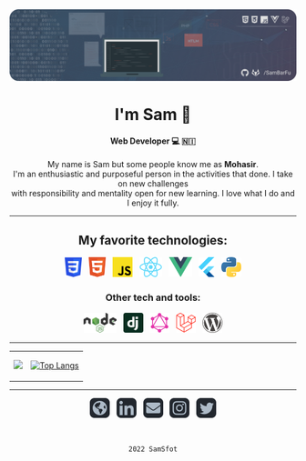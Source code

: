 <img styles="displary: inline-block" src="https://github.com/SamBarFu/SamBarFu/blob/main/bannerRounded.png"/>

<div align="center">
  
# I'm Sam :llama:
  
<!-- ![](https://komarev.com/ghpvc/?username=SamBarFu&color=79b8ff) -->
  
#### Web Developer :computer: :nicaragua:
  
My name is Sam but some people know me as <strong>Mohasir</strong>. <br> I'm an enthusiastic and purposeful person in the activities that done. I take on new challenges <br> with responsibility and mentality open for new learning. I love what I do and I enjoy it fully.

</div>

---

<div align="center">

## My favorite technologies:

<div aling="center">
  
<img height="35px" src="https://github.com/SamBarFu/SamBarFu/blob/main/icons/css.png" alt="css">
&nbsp; 
<img height="35px" src="https://github.com/SamBarFu/SamBarFu/blob/main/icons/html.svg" alt="html">
&nbsp;
<img height="35px" src="https://github.com/SamBarFu/SamBarFu/blob/main/icons/javascript.png" alt="javascript"> 
&nbsp;
<img height="35px" src="https://github.com/SamBarFu/SamBarFu/blob/main/icons/react.png" alt="reactjs"> 
&nbsp;
<img height="35px" src="https://github.com/SamBarFu/SamBarFu/blob/main/icons/vue.png" alt="vuejs"> 
&nbsp;
<img height="35px" src="https://github.com/SamBarFu/SamBarFu/blob/main/icons/flutter.svg" alt="flutter"> 
&nbsp;
<img height="35px" src="https://github.com/SamBarFu/SamBarFu/blob/main/icons/python.png" alt="python"> 

</div>

### Other tech and tools:

<div aling="center">

<img height="35px" src="https://github.com/SamBarFu/SamBarFu/blob/main/icons/node.png" alt="node">
&nbsp;
<img height="35px" src="https://github.com/SamBarFu/SamBarFu/blob/main/icons/django.png" alt="django">
&nbsp;
<img height="35px" src="https://github.com/SamBarFu/SamBarFu/blob/main/icons/graphql.png" alt="graphql"> 
&nbsp;
<img height="35px" src="https://github.com/SamBarFu/SamBarFu/blob/main/icons/laravel.png" alt="laravel">
&nbsp;
<img height="35px" src="https://github.com/SamBarFu/SamBarFu/blob/main/icons/wordpress.png" alt="wordpress">

</div>
</div>

---

<table style="margin: 0 !important">
<tr>
<td align="middle">
      
![](https://github-readme-stats.vercel.app/api?username=SamBarFu&show_icons=true&theme=tokyonight&hide_title=true)
      
</td>
<td align="middle">
      
[![Top Langs](https://github-readme-stats.vercel.app/api/top-langs/?username=SamBarFu&hide=java&layout=compact&theme=tokyonight)](https://github.com/anuraghazra/github-readme-stats)
 
<!-- </td>
<td width="30%">
  
[![GitHub Streak](https://github-readme-streak-stats.herokuapp.com/?user=SamBarFu&theme=dark)](https://git.io/streak-stats)
  
</td> -->

</tr>
</table>

---

<div align="center">
<div>

<a href="https://mohasir.com"><img align="center" alt="Mohasir Web" height="35px" src="https://github.com/SamBarFu/SamBarFu/blob/main/icons/web.png" /></a>
&nbsp;
<a href="https://www.linkedin.com/in/samuel-barberena/"><img align="center" alt="SamBarFu | LinkedIn" height="35px" src="https://github.com/SamBarFu/SamBarFu/blob/main/icons/linkedin.png" /></a>
&nbsp;
<a href="mailto:sambarberena@gmail.com"><img align="center" alt="SamBarFu | Email" height="35px" src="https://github.com/SamBarFu/SamBarFu/blob/main/icons/mail.png" /></a>
&nbsp;
<a href="https://www.instagram.com/mohasirdev/"><img align="center" alt="SamBarFu | Instagram" height="35px" src="https://github.com/SamBarFu/SamBarFu/blob/main/icons/instagram.png" /></a>
&nbsp;
<a href="https://twitter.com/SamBarFu"><img align="center" alt="SamBarFu | Twitter" height="35px" src="https://github.com/SamBarFu/SamBarFu/blob/main/icons/twitter.png" /></a>
  
</div>

<br>
  
`2022 SamSfot`
  
</div>